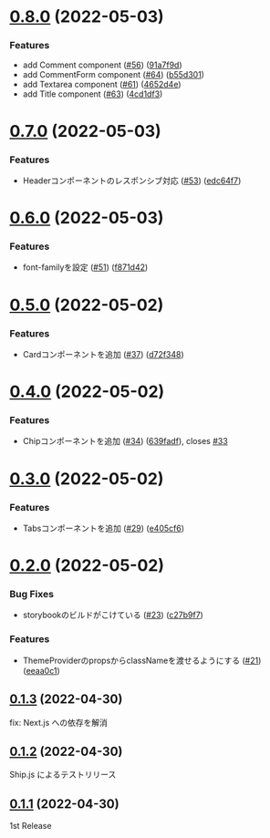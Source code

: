 # [0.8.0](https://github.com/design-note-corp/design-note-ui/compare/v0.7.0...v0.8.0) (2022-05-03)


### Features

* add Comment component ([#56](https://github.com/design-note-corp/design-note-ui/issues/56)) ([91a7f9d](https://github.com/design-note-corp/design-note-ui/commit/91a7f9dfe636f2e646ceba9bf4b2e2148cae5a7f))
* add CommentForm component ([#64](https://github.com/design-note-corp/design-note-ui/issues/64)) ([b55d301](https://github.com/design-note-corp/design-note-ui/commit/b55d301487a95d3c1925190ba08974df03c62539))
* add Textarea component ([#61](https://github.com/design-note-corp/design-note-ui/issues/61)) ([4652d4e](https://github.com/design-note-corp/design-note-ui/commit/4652d4edf011650b736f914fd29281eb2be2c98b))
* add Title component ([#63](https://github.com/design-note-corp/design-note-ui/issues/63)) ([4cd1df3](https://github.com/design-note-corp/design-note-ui/commit/4cd1df3b44d2eceb803f5e5931c376d0e24c2531))



# [0.7.0](https://github.com/design-note-corp/design-note-ui/compare/v0.6.0...v0.7.0) (2022-05-03)


### Features

* Headerコンポーネントのレスポンシブ対応 ([#53](https://github.com/design-note-corp/design-note-ui/issues/53)) ([edc64f7](https://github.com/design-note-corp/design-note-ui/commit/edc64f718af4d7e9d7b435f0f9bbb20a5990a5c6))



# [0.6.0](https://github.com/design-note-corp/design-note-ui/compare/v0.5.0...v0.6.0) (2022-05-03)


### Features

* font-familyを設定 ([#51](https://github.com/design-note-corp/design-note-ui/issues/51)) ([f871d42](https://github.com/design-note-corp/design-note-ui/commit/f871d429182a5a4968387f59a9d504a7e81eade1))



# [0.5.0](https://github.com/design-note-corp/design-note-ui/compare/v0.4.0...v0.5.0) (2022-05-02)


### Features

* Cardコンポーネントを追加 ([#37](https://github.com/design-note-corp/design-note-ui/issues/37)) ([d72f348](https://github.com/design-note-corp/design-note-ui/commit/d72f3485482519fd110bbdfe2277f951082b2359))



# [0.4.0](https://github.com/design-note-corp/design-note-ui/compare/v0.3.0...v0.4.0) (2022-05-02)


### Features

* Chipコンポーネントを追加 ([#34](https://github.com/design-note-corp/design-note-ui/issues/34)) ([639fadf](https://github.com/design-note-corp/design-note-ui/commit/639fadf13ffd9a0cb2809620e2a22f55721b4f56)), closes [#33](https://github.com/design-note-corp/design-note-ui/issues/33)



# [0.3.0](https://github.com/design-note-corp/design-note-ui/compare/v0.2.0...v0.3.0) (2022-05-02)


### Features

* Tabsコンポーネントを追加 ([#29](https://github.com/design-note-corp/design-note-ui/issues/29)) ([e405cf6](https://github.com/design-note-corp/design-note-ui/commit/e405cf683788ddbb2dd5f2db3cad58d82f45de0c))



# [0.2.0](https://github.com/design-note-corp/design-note-ui/compare/v0.1.3...v0.2.0) (2022-05-02)


### Bug Fixes

* storybookのビルドがこけている ([#23](https://github.com/design-note-corp/design-note-ui/issues/23)) ([c27b9f7](https://github.com/design-note-corp/design-note-ui/commit/c27b9f77bf3cd69b1c59050e18d7c03d35be2956))


### Features

* ThemeProviderのpropsからclassNameを渡せるようにする ([#21](https://github.com/design-note-corp/design-note-ui/issues/21)) ([eeaa0c1](https://github.com/design-note-corp/design-note-ui/commit/eeaa0c155671f56892aeb3357c0634cd75a4274b))



## [0.1.3](https://github.com/design-note-corp/design-note-ui/compare/v0.1.2...v0.1.3) (2022-04-30)

fix: Next.js への依存を解消

## [0.1.2](https://github.com/design-note-corp/design-note-ui/compare/v0.1.1...v0.1.2) (2022-04-30)

Ship.js によるテストリリース

## [0.1.1](https://github.com/design-note-corp/design-note-ui/compare/v0.1.0...v0.1.1) (2022-04-30)

1st Release
